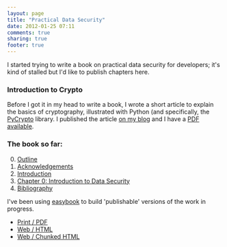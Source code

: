 ```yaml
---
layout: page
title: "Practical Data Security"
date: 2012-01-25 07:11
comments: true
sharing: true
footer: true
---
```


I started trying to write a book on practical data security for developers; 
it's kind of stalled but I'd like to publish chapters here.

### Introduction to Crypto
Before I got it in my head to write a book, I wrote a short article to
explain the basics of cryptography, illustrated with Python (and 
specifically, the [PyCrypto](https://www.dlitz.net/software/pycrypto/)
library. I published the article 
[on my blog](http://kyleisom.net/blog/2011/06/17/intro-to-crypto/) and
I have a [PDF available](/downloads/crypto_intro.pdf).

### The book so far:
0. [Outline](/book/outline/)
0. [Acknowledgements](/book/acknowledgements/)
0. [Introduction](/book/introduction/)
0. [Chapter 0: Introduction to Data Security](/book/chapter0/)
0. [Bibliography](/book/bibliography/)

I've been using [easybook](http://www.easybook-project.org) to build 'publishable'
versions of the work in progress. 

* [Print / PDF](/publish/datasec/datasec_wip.pdf)
* [Web / HTML](/publish/datasec/html/book.html)
* [Web / Chunked HTML](/publish/datasec/chunked/index.html)

